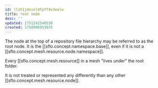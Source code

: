 ```yaml
---
id: llzh1jdoieldfpff4v3ealw
title: root node
desc: ''
updated: 1751242540530
created: 1750996953035
---
```


The node at the top of a repository file hierarchy may be referred to as the root node. It is the [[sflo.concept.namespace.base]], even if it is not a [[sflo.concept.mesh.resource.node.namespace]]. 

Every [[sflo.concept.mesh.resource]] in a mesh "lives under" the root folder.

It is not treated or represented any differently than any other [[sflo.concept.mesh.resource.node]]. 